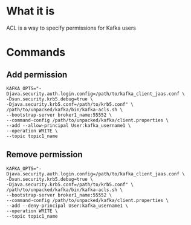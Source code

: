 #                  What it is

ACL is a way to specify permissions for Kafka users









#                  Commands

##                 Add permission

```shell
KAFKA_OPTS="-Djava.security.auth.login.config=/path/to/kafka_client_jaas.conf \
-Dsun.security.krb5.debug=true \
-Djava.security.krb5.conf=/path/to/krb5.conf" \
/path/to/unpacked/kafka/bin/kafka-acls.sh \
--bootstrap-server broker1_name:55552 \
--command-config /path/to/unpacked/kafka/client.properties \
--add --allow-principal User:kafka_username1 \
--operation WRITE \
--topic topic1_name
```

##                 Remove permission

```shell
KAFKA_OPTS="-Djava.security.auth.login.config=/path/to/kafka_client_jaas.conf \
-Dsun.security.krb5.debug=true \
-Djava.security.krb5.conf=/path/to/krb5.conf" \
/path/to/unpacked/kafka/bin/kafka-acls.sh \
--bootstrap-server broker1_name:55552 \
--command-config /path/to/unpacked/kafka/client.properties \
--add --deny-principal User:kafka_username1 \
--operation WRITE \
--topic topic1_name
```